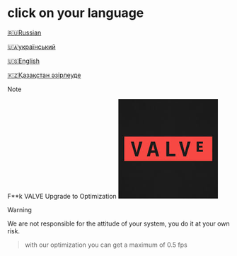 # click on your language
[🇷🇺Russian](https://github.com/zipmishahl2/CS2-optimization/blob/main/README-ru.md)

[🇺🇦український](https://github.com/zipmishahl2/CS2-optimization/blob/main/README-ua.md)

[🇺🇸English](https://github.com/zipmishahl2/CS2-optimization/blob/main/README-eu.md)

[🇰🇿Қазақстан әзірлеуде](https://github.com/zipmishahl2/CS2-optimization/blob/main/README-kz.md)

> [!NOTE]
> F**k VALVE Upgrade to Optimization
![image](https://raw.githubusercontent.com/zipmishahl2/CS2-optimization/main/images.jpeg)

> [!WARNING]
> We are not responsible for the attitude of your system, you do it at your own risk.

> with our optimization you can get a maximum of 0.5 fps
